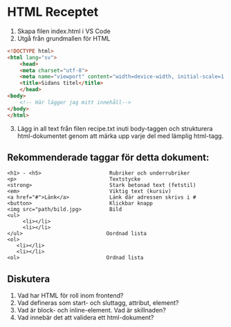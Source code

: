 # HTML Receptet

1. Skapa filen index.html i VS Code
2. Utgå från grundmallen för HTML 

```html
<!DOCTYPE html>
<html lang="sv">
    <head>
    <meta charset="utf-8">
    <meta name="viewport" content="width=device-width, initial-scale=1.0">
    <title>Sidans titel</title>
    </head>
<body>
    <!-- Här lägger jag mitt innehåll--> 
</body>
</html>
```
3. Lägg in all text från filen recipe.txt inuti body-taggen och strukturera html-dokumentet genom att märka 
upp varje del med lämplig html-tagg.  

## Rekommenderade taggar för detta dokument: 

```
<h1> - <h5>                      Rubriker och underrubriker
<p>                              Textstycke
<strong>                         Stark betonad text (fetstil)
<em>                             Viktig text (kursiv) 
<a href="#">Länk</a>             Länk där adressen skrivs i #
<button>                         Klickbar knapp
<img src="path/bild.jpg>         Bild
<ul>
     <li></li>
     <li></li>
</ul>                           Oordnad lista
<ol> 
   <li></li>
   <li></li>
<ol>                            Ordnad lista
```


## Diskutera

1. Vad har HTML för roll inom frontend?
2. Vad defineras som start- och sluttagg, attribut, element?
3. Vad är block- och inline-element. Vad är skillnaden?
4. Vad innebär det att validera ett html-dokument?



